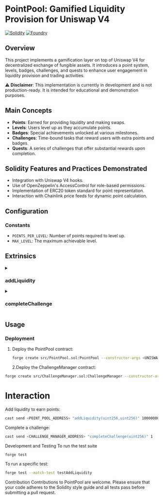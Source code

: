 # PointPool: Gamified Liquidity Provision for Uniswap V4

[![Solidity](https://img.shields.io/badge/Solidity-%5E0.8.26-blue)](https://soliditylang.org/)
[![Foundry](https://img.shields.io/badge/Foundry-Test-green)](https://book.getfoundry.sh/)

## Overview

This project implements a gamification layer on top of Uniswap V4 for decentralized exchange of fungible assets. It introduces a point system, levels, badges, challenges, and quests to enhance user engagement in liquidity provision and trading activities.

:warning: **Disclaimer**: This implementation is currently in development and is not production-ready. It is intended for educational and demonstration purposes.

## Main Concepts

- **Points**: Earned for providing liquidity and making swaps.
- **Levels**: Users level up as they accumulate points.
- **Badges**: Special achievements unlocked at various milestones.
- **Challenges**: Time-bound tasks that reward users with extra points and badges.
- **Quests**: A series of challenges that offer substantial rewards upon completion.

## Solidity Features and Practices Demonstrated

- Integration with Uniswap V4 hooks.
- Use of OpenZeppelin's AccessControl for role-based permissions.
- Implementation of ERC20 token standard for point representation.
- Interaction with Chainlink price feeds for dynamic point calculation.

## Configuration

### Constants

- `POINTS_PER_LEVEL`: Number of points required to level up.
- `MAX_LEVEL`: The maximum achievable level.

## Extrinsics

<details>
<summary><h3>addLiquidity</h3></summary>

Allows users to add liquidity to a Uniswap V4 pool and earn points.

#### Parameters:

- `sender`: The address adding liquidity.
- `amount0`: The amount of token0 being added.
- `amount1`: The amount of token1 being added.

#### Events:

- `LiquidityAdded(address indexed user, uint256 amount0, uint256 amount1, uint256 pointsEarned)`

#### Errors:

- `InsufficientLiquidity`: When the provided liquidity is too low.
</details>

<details>
<summary><h3>completeChallenge</h3></summary>

Allows users to complete a challenge and earn rewards.

#### Parameters:

- `challengeId`: The ID of the challenge being completed.

#### Events:

- `ChallengeCompleted(address indexed user, uint256 indexed challengeId, uint256 pointsEarned)`

#### Errors:

- `ChallengeNotActive`: When the challenge is not currently active.
- `ChallengeAlreadyCompleted`: When the user has already completed this challenge.
</details>

## Usage

### Deployment

1. Deploy the PointPool contract:
   ```bash
   forge create src/PointPool.sol:PointPool --constructor-args <UNISWAP_MANAGER> "PointPool" "PP" <ETH_USD_PRICE_FEED>
   ```
   2.Deploy the ChallengeManager contract:

```bash
forge create src/ChallengeManager.sol:ChallengeManager --constructor-args <POINT_POOL_ADDRESS>
```

# Interaction

Add liquidity to earn points:

```bash
cast send <POINT_POOL_ADDRESS> "addLiquidity(uint256,uint256)" 1000000000000000000 1000000000000000000
```

Complete a challenge:

```bash
cast send <CHALLENGE_MANAGER_ADDRESS> "completeChallenge(uint256)" 1
```

Development and Testing
To run the test suite

```bash
forge test
```

To run a specific test:

```bash
forge test --match-test testAddLiquidity
```

Contribution
Contributions to PointPool are welcome. Please ensure that your code adheres to the Solidity style guide and all tests pass before submitting a pull request.

